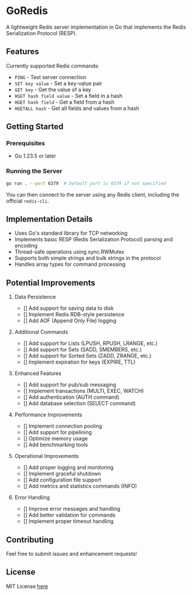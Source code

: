 # GoRedis

A lightweight Redis server implementation in Go that implements the Redis Serialization Protocol (RESP).

## Features

Currently supported Redis commands:

- `PING` - Test server connection
- `SET key value` - Set a key-value pair
- `GET key` - Get the value of a key
- `HSET hash field value` - Set a field in a hash
- `HGET hash field` - Get a field from a hash
- `HGETALL hash` - Get all fields and values from a hash

## Getting Started

### Prerequisites

- Go 1.23.5 or later

### Running the Server

```bash
go run . --port 6379  # Default port is 6379 if not specified
```

You can then connect to the server using any Redis client, including the official `redis-cli`.

## Implementation Details

- Uses Go's standard library for TCP networking
- Implements basic RESP (Redis Serialization Protocol) parsing and encoding
- Thread-safe operations using sync.RWMutex
- Supports both simple strings and bulk strings in the protocol
- Handles array types for command processing

## Potential Improvements

1. Data Persistence
   - [] Add support for saving data to disk
   - [] Implement Redis RDB-style persistence
   - [] Add AOF (Append Only File) logging

2. Additional Commands
   - [] Add support for Lists (LPUSH, RPUSH, LRANGE, etc.)
   - [] Add support for Sets (SADD, SMEMBERS, etc.)
   - [] Add support for Sorted Sets (ZADD, ZRANGE, etc.)
   - [] Implement expiration for keys (EXPIRE, TTL)

3. Enhanced Features
   - [] Add support for pub/sub messaging
   - [] Implement transactions (MULTI, EXEC, WATCH)
   - [] Add authentication (AUTH command)
   - [] Add database selection (SELECT command)

4. Performance Improvements
   - [] Implement connection pooling
   - [] Add support for pipelining
   - [] Optimize memory usage
   - [] Add benchmarking tools

5. Operational Improvements
   - [] Add proper logging and monitoring
   - [] Implement graceful shutdown
   - [] Add configuration file support
   - [] Add metrics and statistics commands (INFO)

6. Error Handling
   - [] Improve error messages and handling
   - [] Add better validation for commands
   - [] Implement proper timeout handling

## Contributing

Feel free to submit issues and enhancement requests!

## License

MIT License [here](./LICENSE)